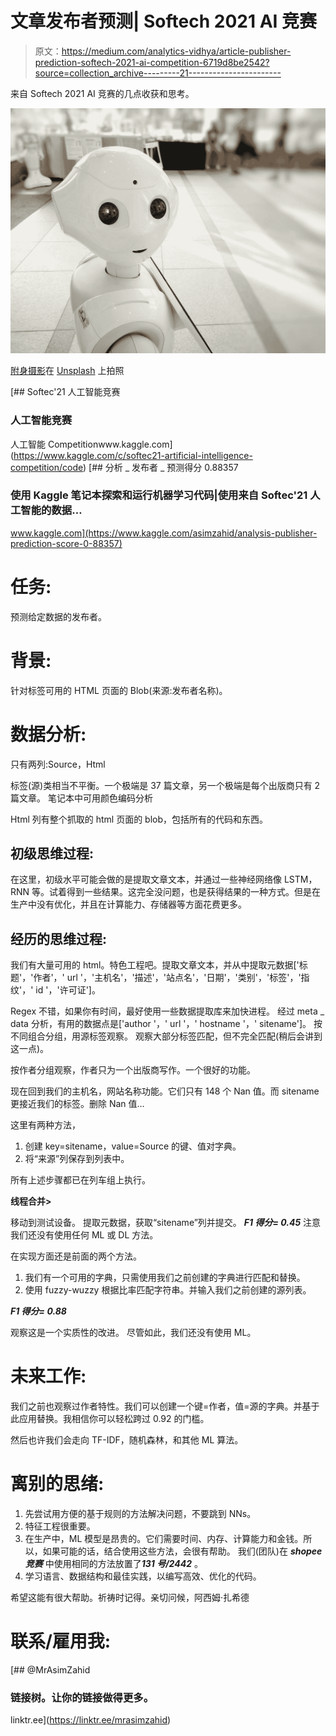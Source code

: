 # 文章发布者预测| Softech 2021 AI 竞赛

> 原文：<https://medium.com/analytics-vidhya/article-publisher-prediction-softech-2021-ai-competition-6719d8be2542?source=collection_archive---------21----------------------->

来自 Softech 2021 AI 竞赛的几点收获和思考。

![](img/5b6c91b240a190ceb176c4d6cfdeebac.png)

[附身摄影](https://unsplash.com/@possessedphotography?utm_source=medium&utm_medium=referral)在 [Unsplash](https://unsplash.com?utm_source=medium&utm_medium=referral) 上拍照

 [## Softec'21 人工智能竞赛

### 人工智能竞赛

人工智能 Competitionwww.kaggle.com](https://www.kaggle.com/c/softec21-artificial-intelligence-competition/code) [](https://www.kaggle.com/asimzahid/analysis-publisher-prediction-score-0-88357) [## 分析 _ 发布者 _ 预测得分 0.88357

### 使用 Kaggle 笔记本探索和运行机器学习代码|使用来自 Softec'21 人工智能的数据…

www.kaggle.com](https://www.kaggle.com/asimzahid/analysis-publisher-prediction-score-0-88357) 

# 任务:

预测给定数据的发布者。

# 背景:

针对标签可用的 HTML 页面的 Blob(来源:发布者名称)。

# 数据分析:

只有两列:Source，Html

标签(源)类相当不平衡。一个极端是 37 篇文章，另一个极端是每个出版商只有 2 篇文章。
笔记本中可用颜色编码分析

Html 列有整个抓取的 html 页面的 blob，包括所有的代码和东西。

## 初级思维过程:

在这里，初级水平可能会做的是提取文章文本，并通过一些神经网络像 LSTM，RNN 等。试着得到一些结果。这完全没问题，也是获得结果的一种方式。但是在生产中没有优化，并且在计算能力、存储器等方面花费更多。

## 经历的思维过程:

我们有大量可用的 html。特色工程吧。提取文章文本，并从中提取元数据['标题'，'作者'，' url '，'主机名'，'描述'，'站点名'，'日期'，'类别'，'标签'，'指纹'，' id '，'许可证']。

Regex 不错，如果你有时间，最好使用一些数据提取库来加快进程。
经过 meta _ data 分析，有用的数据点是['author '，' url '，' hostname '，' sitename']。
按不同组合分组，用源标签观察。
观察大部分标签匹配，但不完全匹配(稍后会讲到这一点)。

按作者分组观察，作者只为一个出版商写作。一个很好的功能。

现在回到我们的主机名，网站名称功能。它们只有 148 个 Nan 值。而 sitename 更接近我们的标签。删除 Nan 值…

这里有两种方法，

1.  创建 key=sitename，value=Source 的键、值对字典。
2.  将“来源”列保存到列表中。

所有上述步骤都已在列车组上执行。

**线程合并>**

移动到测试设备。
提取元数据，获取“sitename”列并提交。
***F1 得分= 0.45***
注意我们还没有使用任何 ML 或 DL 方法。

在实现方面还是前面的两个方法。

1.  我们有一个可用的字典，只需使用我们之前创建的字典进行匹配和替换。
2.  使用 fuzzy-wuzzy 根据比率匹配字符串。并输入我们之前创建的源列表。

***F1 得分= 0.88***

观察这是一个实质性的改进。
尽管如此，我们还没有使用 ML。

# 未来工作:

我们之前也观察过作者特性。我们可以创建一个键=作者，值=源的字典。并基于此应用替换。我相信你可以轻松跨过 0.92 的门槛。

然后也许我们会走向 TF-IDF，随机森林，和其他 ML 算法。

# 离别的思绪:

1.  先尝试用方便的基于规则的方法解决问题，不要跳到 NNs。
2.  特征工程很重要。
3.  在生产中，ML 模型是昂贵的。它们需要时间、内存、计算能力和金钱。所以，如果可能的话，结合使用这些方法，会很有帮助。
    我们(团队)在 ***shopee 竞赛*** 中使用相同的方法放置了***131 号/2442*** 。
4.  学习语言、数据结构和最佳实践，以编写高效、优化的代码。

希望这能有很大帮助。祈祷时记得。亲切问候，阿西姆·扎希德

# 联系/雇用我:

[](https://linktr.ee/mrasimzahid) [## @MrAsimZahid

### 链接树。让你的链接做得更多。

linktr.ee](https://linktr.ee/mrasimzahid)